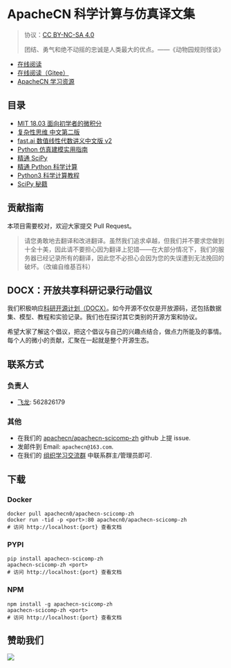 # ApacheCN 科学计算与仿真译文集

> 协议：[CC BY-NC-SA 4.0](http://creativecommons.org/licenses/by-nc-sa/4.0/)
> 
> 团结、勇气和绝不动摇的忠诚是人类最大的优点。——《动物园规则怪谈》

* [在线阅读](https://scicomp.apachecn.org)
* [在线阅读（Gitee）](https://apachecn.gitee.io/doc-template/)
* [ApacheCN 学习资源](http://docs.apachecn.org/)

## 目录

+   [MIT 18.03 面向初学者的微积分](docs/calc4b-zh/SUMMARY.md)
+   [复杂性思维 中文第二版](docs/think-comp-2e-zh/SUMMARY.md)
+   [fast.ai 数值线性代数讲义中文版 v2](docs/fastai-num-linalg-v2/SUMMARY.md)
+   [Python 仿真建模实用指南](docs/handson-simu-mod-py/SUMMARY.md)
+   [精通 SciPy](docs/master-scipy/SUMMARY.md)
+   [精通 Python 科学计算](docs/master-py-sci-comp/SUMMARY.md)
+   [Python3 科学计算教程](docs/sci-comp-py3/SUMMARY.md)
+   [SciPy 秘籍](docs/sp-cb-fix1/SUMMARY.md)

## 贡献指南

本项目需要校对，欢迎大家提交 Pull Request。

> 请您勇敢地去翻译和改进翻译。虽然我们追求卓越，但我们并不要求您做到十全十美，因此请不要担心因为翻译上犯错——在大部分情况下，我们的服务器已经记录所有的翻译，因此您不必担心会因为您的失误遭到无法挽回的破坏。（改编自维基百科）

## DOCX：开放共享科研记录行动倡议

我们积极响应[科研开源计划（DOCX）](https://mmcheng.net/docx/)。如今开源不仅仅是开放源码，还包括数据集、模型、教程和实验记录。我们也在探讨其它类别的开源方案和协议。

希望大家了解这个倡议，把这个倡议与自己的兴趣点结合，做点力所能及的事情。每个人的微小的贡献，汇聚在一起就是整个开源生态。

## 联系方式

### 负责人

* [飞龙](https://github.com/wizardforcel): 562826179

### 其他

*   在我们的 [apachecn/apachecn-scicomp-zh](https://github.com/apachecn/apachecn-scicomp-zh) github 上提 issue.
*   发邮件到 Email: `apachecn@163.com`.
*   在我们的 [组织学习交流群](https://www.apachecn.org/#/docs/join) 中联系群主/管理员即可.

## 下载

### Docker

```
docker pull apachecn0/apachecn-scicomp-zh
docker run -tid -p <port>:80 apachecn0/apachecn-scicomp-zh
# 访问 http://localhost:{port} 查看文档
```

### PYPI

```
pip install apachecn-scicomp-zh
apachecn-scicomp-zh <port>
# 访问 http://localhost:{port} 查看文档
```

### NPM

```
npm install -g apachecn-scicomp-zh
apachecn-scicomp-zh <port>
# 访问 http://localhost:{port} 查看文档
```

## 赞助我们

![](http://data.apachecn.org/img/about/donate.jpg)
